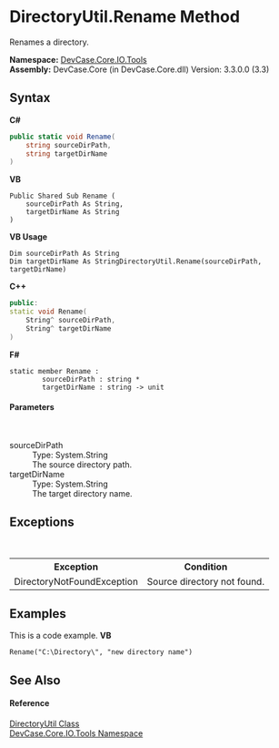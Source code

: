 # DirectoryUtil.Rename Method 
 

Renames a directory.

**Namespace:**&nbsp;<a href="N_DevCase_Core_IO_Tools">DevCase.Core.IO.Tools</a><br />**Assembly:**&nbsp;DevCase.Core (in DevCase.Core.dll) Version: 3.3.0.0 (3.3)

## Syntax

**C#**<br />
``` C#
public static void Rename(
	string sourceDirPath,
	string targetDirName
)
```

**VB**<br />
``` VB
Public Shared Sub Rename ( 
	sourceDirPath As String,
	targetDirName As String
)
```

**VB Usage**<br />
``` VB Usage
Dim sourceDirPath As String
Dim targetDirName As StringDirectoryUtil.Rename(sourceDirPath, targetDirName)
```

**C++**<br />
``` C++
public:
static void Rename(
	String^ sourceDirPath, 
	String^ targetDirName
)
```

**F#**<br />
``` F#
static member Rename : 
        sourceDirPath : string * 
        targetDirName : string -> unit 

```


#### Parameters
&nbsp;<dl><dt>sourceDirPath</dt><dd>Type: System.String<br />The source directory path.</dd><dt>targetDirName</dt><dd>Type: System.String<br />The target directory name.</dd></dl>

## Exceptions
&nbsp;<table><tr><th>Exception</th><th>Condition</th></tr><tr><td>DirectoryNotFoundException</td><td>Source directory not found.</td></tr></table>

## Examples
This is a code example. 
**VB**<br />
``` VB
Rename("C:\Directory\", "new directory name")
```


## See Also


#### Reference
<a href="T_DevCase_Core_IO_Tools_DirectoryUtil">DirectoryUtil Class</a><br /><a href="N_DevCase_Core_IO_Tools">DevCase.Core.IO.Tools Namespace</a><br />